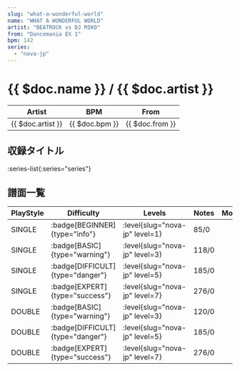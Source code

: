 ```yaml
---
slug: "what-a-wonderful-world"
name: "WHAT A WONDERFUL WORLD"
artist: "BEATROCK vs DJ MIKO"
from: "Dancemania EX 1"
bpm: 142
series:
  - "nova-jp"
---
```


# {{ $doc.name }} / {{ $doc.artist }}

|Artist|BPM|From|
|------|---|----|
|{{ $doc.artist }}|{{ $doc.bpm }}|{{ $doc.from }}|

## 収録タイトル

:series-list{:series="series"}

## 譜面一覧

|PlayStyle|Difficulty|Levels|Notes|Movie|
|---------|----------|------|-----|-----|
|SINGLE| :badge[BEGINNER]{type="info"}|<div class="field is-grouped is-grouped-multiline"> :level{slug="nova-jp" level=1}</div>|85/0||
|SINGLE| :badge[BASIC]{type="warning"}|<div class="field is-grouped is-grouped-multiline"> :level{slug="nova-jp" level=3}</div>|118/0||
|SINGLE| :badge[DIFFICULT]{type="danger"}|<div class="field is-grouped is-grouped-multiline"> :level{slug="nova-jp" level=5}</div>|185/0||
|SINGLE| :badge[EXPERT]{type="success"}|<div class="field is-grouped is-grouped-multiline"> :level{slug="nova-jp" level=7}</div>|276/0||
|DOUBLE| :badge[BASIC]{type="warning"}|<div class="field is-grouped is-grouped-multiline"> :level{slug="nova-jp" level=3}</div>|120/0||
|DOUBLE| :badge[DIFFICULT]{type="danger"}|<div class="field is-grouped is-grouped-multiline"> :level{slug="nova-jp" level=5}</div>|185/0||
|DOUBLE| :badge[EXPERT]{type="success"}|<div class="field is-grouped is-grouped-multiline"> :level{slug="nova-jp" level=7}</div>|276/0||
